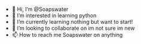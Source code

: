 - 👋 Hi, I’m @Soapswater
- 👀 I’m interested in learning python
- 🌱 I’m currently learning nothing but want to start!
- 💞️ I’m looking to collaborate on im not sure im new 
- 📫 How to reach me Soapswater on anything 

<!---
Soapswater/Soapswater is a ✨ special ✨ repository because its `README.md` (this file) appears on your GitHub profile.
You can click the Preview link to take a look at your changes.
--->
